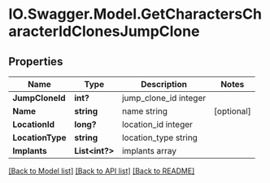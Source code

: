 # IO.Swagger.Model.GetCharactersCharacterIdClonesJumpClone
## Properties

Name | Type | Description | Notes
------------ | ------------- | ------------- | -------------
**JumpCloneId** | **int?** | jump_clone_id integer | 
**Name** | **string** | name string | [optional] 
**LocationId** | **long?** | location_id integer | 
**LocationType** | **string** | location_type string | 
**Implants** | **List&lt;int?&gt;** | implants array | 

[[Back to Model list]](../README.md#documentation-for-models) [[Back to API list]](../README.md#documentation-for-api-endpoints) [[Back to README]](../README.md)

